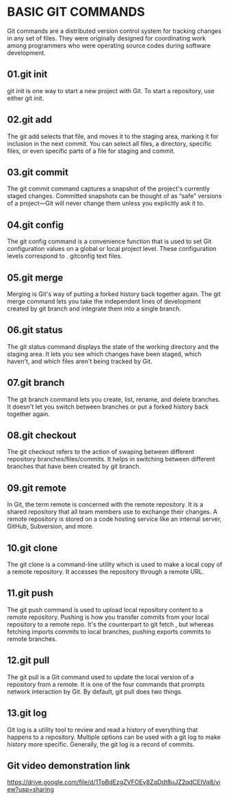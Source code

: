 # BASIC GIT COMMANDS
Git commands are a distributed version control system for tracking changes in any set of files. They were originally designed for coordinating work among programmers who were operating source codes during software development.

## 01.git init
git init is one way to start a new project with Git. To start a repository, use either git init.

## 02.git add
The git add selects that file, and moves it to the staging area, marking it for inclusion in the next commit. You can select all files, a directory, specific files, or even specific parts of a file for staging and commit.

## 03.git commit
The git commit command captures a snapshot of the project's currently staged changes. Committed snapshots can be thought of as “safe” versions of a project—Git will never change them unless you explicitly ask it to.

## 04.git config
The git config command is a convenience function that is used to set Git configuration values on a global or local project level. These configuration levels correspond to . gitconfig text files.

## 05.git merge
Merging is Git's way of putting a forked history back together again. The git merge command lets you take the independent lines of development created by git branch and integrate them into a single branch.

## 06.git status
The git status command displays the state of the working directory and the staging area. It lets you see which changes have been staged, which haven't, and which files aren't being tracked by Git.

## 07.git branch
The git branch command lets you create, list, rename, and delete branches. It doesn't let you switch between branches or put a forked history back together again. 

## 08.git checkout
The git checkout refers to the action of swaping between different repository branches/files/commits. It helps in switching between different branches that have been created by git branch.

## 09.git remote
In Git, the term remote is concerned with the remote repository. It is a shared repository that all team members use to exchange their changes. A remote repository is stored on a code hosting service like an internal server, GitHub, Subversion, and more.

## 10.git clone
The git clone is a command-line utility which is used to make a local copy of a remote repository. It accesses the repository through a remote URL.

## 11.git push
The git push command is used to upload local repository content to a remote repository. Pushing is how you transfer commits from your local repository to a remote repo. It's the counterpart to git fetch , but whereas fetching imports commits to local branches, pushing exports commits to remote branches.

## 12.git pull
The git pull is a Git command used to update the local version of a repository from a remote. It is one of the four commands that prompts network interaction by Git. By default, git pull does two things. 

## 13.git log
Git log is a utility tool to review and read a history of everything that happens to a repository. Multiple options can be used with a git log to make history more specific. Generally, the git log is a record of commits.

## Git video demonstration link 
https://drive.google.com/file/d/1TpBdEzgZVFOEy8ZqDdt8uJZ2qdCEIVq8/view?usp=sharing
